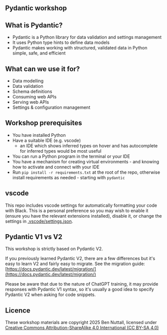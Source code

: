 ## Pydantic workshop

## What is Pydantic?

- Pydantic is a Python library for data validation and settings management
- It uses Python type hints to define data models
- Pydantic makes working with structured, validated data in Python simple, safe, and efficient

## What can we use it for?

- Data modelling
- Data validation
- Schema definitions
- Consuming web APIs
- Serving web APIs
- Settings & configuration management

## Workshop prerequisites

- You have installed Python
- Have a suitable IDE (e.g. vscode)
  - an IDE which shows inferred types on hover and has autocomplete for inferred types would be most
    useful
- You can run a Python program in the terminal or your IDE
- You have a mechanism for creating virtual environments - and knowing how to activate and connect
  with your IDE
- Run `pip install -r requirements.txt` at the root of the repo, otherwise install requirements as
  needed - starting with `pydantic`

## vscode

This repo includes vscode settings for automatically formatting your code with Black. This is a
personal preference so you may wish to enable it (ensure you have the relevant extensions
installed), disable it, or change the settings in [.vscode/settings.json](../.vscode/settings.json).

## Pydantic V1 vs V2

This workshop is strictly based on Pydantic V2.

If you previously learned Pydantic V2, there are a few differences but it's easy to learn V2 and
fairly easy to migrate. See the migration guide:
[https://docs.pydantic.dev/latest/migration/](https://docs.pydantic.dev/latest/migration/)

Please be aware that due to the nature of ChatGPT training, it may provide responses with Pydantic
V1 syntax, so it's usually a good idea to specify Pydantic V2 when asking for code snippets.

## Licence

These workshop materials are copyright 2025 Ben Nuttall, licensed under [Creative Commons Attribution-ShareAlike 4.0 International (CC BY-SA 4.0)](https://creativecommons.org/licenses/by-sa/4.0/)
